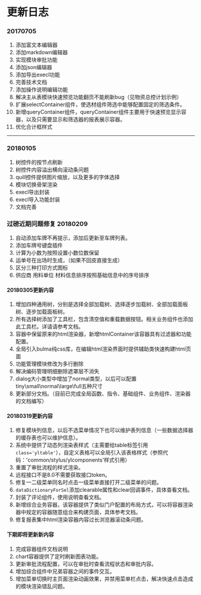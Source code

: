 # 更新日志

### 20170705
1. 添加富文本编辑器
2. 添加markdown编辑器
3. 实现模块审批功能
4. 添加json编辑器
5. 添加导出execl功能
6. 完善技术文档
7. 添加操作说明编辑功能
8. 解决主从表模块快速预览功能翻页不能刷新bug（见物资总控计划示例）
9. 扩展selectContainer组件，使选材组件筛选中能够配置固定的筛选条件。
10. 新增queryContainer组件，queryContainer组件主要用于快速预览显示容器，以及只需要显示和筛选器的报表展示容器。
11. 优化合计框样式

---
### 20180105
1. 树控件的按节点刷新
2. 树控件内容溢出横向滚动条问题
3. quill控件提供图片缩放，以及更多的字体选择
4. 模块切换骨架渲染
5. execl导出封装
6. execl导入功能封装
7. 文档完善


### 过磅近期问题修复 20180209
1. 自动添加车牌不再提示，添加后更新至车牌列表。
2. 添加车牌号键盘插件
3. 计算为小数为按照设置小数位数保留
4. 运单号在出场时生成，（如果不回皮直接生成）
5. 区分三种打印方式图标
6. 供应商 用料单位 材料信息排序按照基础信息中的序号排序


#### 20180305更新内容

1. 增加四种通用树，分别是选择全部加载树、选择逐步加载树、全部加载面板树、逐步加载面板树。
2. 所有选择树添加了工具栏，包含清空值和重载数据按钮。相关业务组件也添加此工具栏。详请请参考文档。
3. 容器中保留原来的html渲染器，新增htmlContainer该容器具有过滤器和功能配置。
4. 全局引入bulma纯css库，在编辑html渲染界面时提供辅助类快速构建html页面
5. 功能管理模块修改为多行删除
6. 解决编码管理明细删除遮罩层不消失
7. dialog大小类型中增加了normal类型，以后可以配置tiny\small\normal\large\full五种尺寸
8. 更新部分文档。（目前已完成全局函数、指令、基础组件、业务组件、渲染器的文档编写）

#### 20180319更新内容

1. 修复模块列信息，以后不选菜单情况下也可以维护表列信息（一些数据选择器的缓存表也可以维护信息）。
2. 系统中提供了动态列渲染表样式（主需要给table标签引用`class='yltable'`），自定义表格可以全局引入该表格样式（参照代     码：'common/stylus/ylcomponents'样式引用）
3. 重置了审批流程的样式渲染。
4. 远程接口不是8.0不需要获取接口token。
5. 修复一二级菜单同名时点击一级菜单直接打开二级菜单的问题。
6. `dataDictionaryForSel`添加clearable属性和clear回调事件，具体查看文档。
7. 封装了评论组件，使用说明查看文档。
8. 新增综合业务容器，该容器提供了类似门户配置的布局方式，可以将容器渲染器中规定的容器随意组合来构建页面，具体参考文档。
9. 修复报表集中html渲染容器内容过长浏览器滚动条问题。


#### 下期即将更新新内容

1. 完成容器组件文档说明
2. chart容器提供了定时刷新图表功能。
3. 更新审批流程配置，可以在审批时查看流程状态和审批内容。
4. 增加综合组件中兄弟容器之间的事件交互。
5. 增加菜单切换时主页面渲染动画效果，并禁用菜单栏点击，解决快速点击造成的模块渲染错乱问题。
